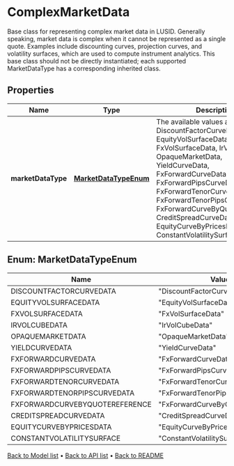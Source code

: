 

# ComplexMarketData

Base class for representing complex market data in LUSID.  Generally speaking, market data is complex when it cannot be represented as a single quote.  Examples include discounting curves, projection curves, and volatility surfaces, which are used to compute instrument analytics.  This base class should not be directly instantiated; each supported MarketDataType has a corresponding inherited class.

## Properties

| Name | Type | Description | Notes |
|------------ | ------------- | ------------- | -------------|
|**marketDataType** | [**MarketDataTypeEnum**](#MarketDataTypeEnum) | The available values are: DiscountFactorCurveData, EquityVolSurfaceData, FxVolSurfaceData, IrVolCubeData, OpaqueMarketData, YieldCurveData, FxForwardCurveData, FxForwardPipsCurveData, FxForwardTenorCurveData, FxForwardTenorPipsCurveData, FxForwardCurveByQuoteReference, CreditSpreadCurveData, EquityCurveByPricesData, ConstantVolatilitySurface |  |



## Enum: MarketDataTypeEnum

| Name | Value |
|---- | -----|
| DISCOUNTFACTORCURVEDATA | &quot;DiscountFactorCurveData&quot; |
| EQUITYVOLSURFACEDATA | &quot;EquityVolSurfaceData&quot; |
| FXVOLSURFACEDATA | &quot;FxVolSurfaceData&quot; |
| IRVOLCUBEDATA | &quot;IrVolCubeData&quot; |
| OPAQUEMARKETDATA | &quot;OpaqueMarketData&quot; |
| YIELDCURVEDATA | &quot;YieldCurveData&quot; |
| FXFORWARDCURVEDATA | &quot;FxForwardCurveData&quot; |
| FXFORWARDPIPSCURVEDATA | &quot;FxForwardPipsCurveData&quot; |
| FXFORWARDTENORCURVEDATA | &quot;FxForwardTenorCurveData&quot; |
| FXFORWARDTENORPIPSCURVEDATA | &quot;FxForwardTenorPipsCurveData&quot; |
| FXFORWARDCURVEBYQUOTEREFERENCE | &quot;FxForwardCurveByQuoteReference&quot; |
| CREDITSPREADCURVEDATA | &quot;CreditSpreadCurveData&quot; |
| EQUITYCURVEBYPRICESDATA | &quot;EquityCurveByPricesData&quot; |
| CONSTANTVOLATILITYSURFACE | &quot;ConstantVolatilitySurface&quot; |



[Back to Model list](../README.md#documentation-for-models) &#8226; [Back to API list](../README.md#documentation-for-api-endpoints) &#8226; [Back to README](../README.md)


